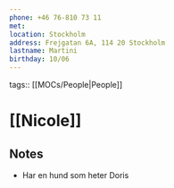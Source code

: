 ```yaml
---
phone: ‭+46 76-810 73 11‬
met:
location: Stockholm
address: Frejgatan 6A, 114 20 Stockholm
lastname: Martini
birthday: 10/06
---
```

tags:: [[MOCs/People|People]]

# [[Nicole]]


## Notes
- Har en hund som heter Doris

